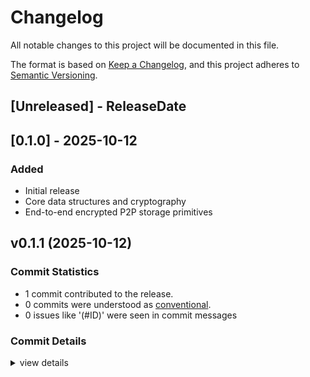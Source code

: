 # Changelog

All notable changes to this project will be documented in this file.

The format is based on [Keep a Changelog](https://keepachangelog.com/en/1.0.0/),
and this project adheres to [Semantic Versioning](https://semver.org/spec/v2.0.0.html).

<!-- next-header -->
## [Unreleased] - ReleaseDate

## [0.1.0] - 2025-10-12

### Added
- Initial release
- Core data structures and cryptography
- End-to-end encrypted P2P storage primitives

## v0.1.1 (2025-10-12)

### Commit Statistics

<csr-read-only-do-not-edit/>

 - 1 commit contributed to the release.
 - 0 commits were understood as [conventional](https://www.conventionalcommits.org).
 - 0 issues like '(#ID)' were seen in commit messages

### Commit Details

<csr-read-only-do-not-edit/>

<details><summary>view details</summary>

 * **Uncategorized**
    - Chore: restructure workspace and setup   independent versioning ([`325e79b`](https://github.com/jax-ethdenver-2025/jax-buckets/commit/325e79b23b66d0a086a639130ade90ba11fd4a4d))
</details>

